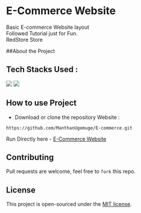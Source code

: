 # E-Commerce Website
Basic E-commerce Website layout </br>
Followed Tutorial just for Fun. </br>
RedStore Store

##About the Project

## Tech Stacks Used :

<a target="_blank" href="https://www.w3schools.com/html/default.asp"><img src="https://img.shields.io/badge/html5%20-%23E34F26.svg?&style=for-the-badge&logo=html5&logoColor=white"></img></a>
<a target="_blank" href="https://www.w3schools.com/css/default.asp"><img src="https://img.shields.io/badge/css3%20-%231572B6.svg?&style=for-the-badge&logo=css3&logoColor=white"></img></a>

## How to use Project

- Download or clone the repository Website : 
```
https://github.com/ManthanUgemuge/E-commerce.git
``` 
Run Directly here - [E-Commerce Website](https://manthanugemuge.github.io/E-commerce/)

## Contributing
Pull requests are welcome, feel free to ```fork``` this repo.

## License
This project is open-sourced under the [MIT license]().


